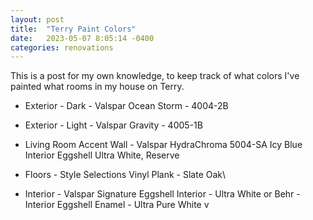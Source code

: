 ```yaml
---
layout: post
title:  "Terry Paint Colors"
date:   2023-05-07 8:05:14 -0400
categories: renovations
---
```


This is a post for my own knowledge, to keep track of what colors I've painted what rooms in my house on Terry.

* Exterior - Dark - Valspar Ocean Storm - 4004-2B

* Exterior - Light - Valspar Gravity - 4005-1B

* Living Room Accent Wall - Valspar HydraChroma 5004-SA Icy Blue Interior Eggshell Ultra White, Reserve

* Floors - Style Selections Vinyl Plank - Slate Oak\\

* Interior - Valspar Signature Eggshell Interior - Ultra White
or Behr - Interior Eggshell Enamel - Ultra Pure White v